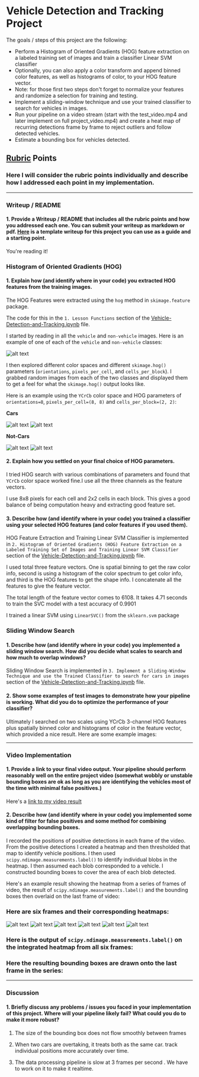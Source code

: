 
# Vehicle Detection and Tracking Project

The goals / steps of this project are the following:

* Perform a Histogram of Oriented Gradients (HOG) feature extraction on a labeled training set of images and train a classifier Linear SVM classifier
* Optionally, you can also apply a color transform and append binned color features, as well as histograms of color, to your HOG feature vector. 
* Note: for those first two steps don't forget to normalize your features and randomize a selection for training and testing.
* Implement a sliding-window technique and use your trained classifier to search for vehicles in images.
* Run your pipeline on a video stream (start with the test_video.mp4 and later implement on full project_video.mp4) and create a heat map of recurring detections frame by frame to reject outliers and follow detected vehicles.
* Estimate a bounding box for vehicles detected.

[//]: # (Image References)
[car-hog]: ./output_images/Car-HOGViz.png
[car-hog1]: ./output_images/Car-HOGViz-1.png
[notcar-hog]: ./output_images/NotCar-HOGViz.png
[notcar-hog1]: ./output_images/NotCar-HOGViz-1.png
[heatmap]: ./output_images/heatmap.png
[heatmap0a]: ./output_images/heatmap0a.png
[heatmap0b]: ./output_images/heatmap0b.png
[heatmap1]: ./output_images/heatmap1.png
[heatmap2]: ./output_images/heatmap2.png
[heatmap3]: ./output_images/heatmap3.png
[image1]: ./examples/car_not_car.png
[image2]: ./examples/HOG_example.jpg
[image3]: ./examples/sliding_windows.jpg
[image4]: ./examples/sliding_window.jpg
[image5]: ./examples/bboxes_and_heat.png
[image6]: ./examples/labels_map.png
[image7]: ./examples/output_bboxes.png
[video1]: ./project_output.mp4
[video2]: ./test_output.mp4

## [Rubric](https://review.udacity.com/#!/rubrics/513/view) Points
### Here I will consider the rubric points individually and describe how I addressed each point in my implementation.  

---
### Writeup / README

#### 1. Provide a Writeup / README that includes all the rubric points and how you addressed each one.  You can submit your writeup as markdown or pdf.  [Here](README.md) is a template writeup for this project you can use as a guide and a starting point.  

You're reading it!

### Histogram of Oriented Gradients (HOG)

#### 1. Explain how (and identify where in your code) you extracted HOG features from the training images.

The HOG Features were extracted using the `hog` method in `skimage.feature` package.

The code for this in the `1. Lesson Functions` section of the [Vehicle-Detection-and-Tracking.ipynb](Vehicle-Detection-and-Tracking.ipynb) file.

I started by reading in all the `vehicle` and `non-vehicle` images.  Here is an example of one of each of the `vehicle` and `non-vehicle` classes:

![alt text][image1]

I then explored different color spaces and different `skimage.hog()` parameters (`orientations`, `pixels_per_cell`, and `cells_per_block`).  I grabbed random images from each of the two classes and displayed them to get a feel for what the `skimage.hog()` output looks like.

Here is an example using the `YCrCb` color space and HOG parameters of `orientations=8`, `pixels_per_cell=(8, 8)` and `cells_per_block=(2, 2)`:

**Cars**

![alt text][car-hog]
![alt text][car-hog1]

**Not-Cars**

![alt text][notcar-hog]
![alt text][notcar-hog1]


#### 2. Explain how you settled on your final choice of HOG parameters.

I tried HOG search with various combinations of parameters and found that `YCrCb` color space worked fine.I use all the three channels as the feature vectors.

I use 8x8 pixels for each cell and 2x2 cells in each block. This gives a good balance of being computation heavy and extracting good feature set.


#### 3. Describe how (and identify where in your code) you trained a classifier using your selected HOG features (and color features if you used them).

HOG Feature Extraction and Training Linear SVM Classifier is implemented in  `2. Histogram of Oriented Gradients (HOG) Feature Extraction on a Labeled Training Set of Images and Training Linear SVM Classifier` section of the [Vehicle-Detection-and-Tracking.ipynb](Vehicle-Detection-and-Tracking.ipynb) file.

I used total three feature vectors. One is spatial binning to get the raw color info, second is using a histogram of the color spectrum to get color info, and third is the HOG features to get the shape info. I concatenate all the features to give the feature vector.

The total length of the feature vector comes to 6108. It takes 4.71 seconds to train the SVC model with a test accuracy of 0.9901

I trained a linear SVM using `LinearSVC()` from the `sklearn.svm` package

### Sliding Window Search

#### 1. Describe how (and identify where in your code) you implemented a sliding window search.  How did you decide what scales to search and how much to overlap windows?

Sliding Window Search is implemented in `3. Implement a Sliding-Window Technique and use the Trained Classifier to search for cars in images` section of the [Vehicle-Detection-and-Tracking.ipynb](Vehicle-Detection-and-Tracking.ipynb) file.



#### 2. Show some examples of test images to demonstrate how your pipeline is working.  What did you do to optimize the performance of your classifier?

Ultimately I searched on two scales using YCrCb 3-channel HOG features plus spatially binned color and histograms of color in the feature vector, which provided a nice result.  Here are some example images:


---

### Video Implementation

#### 1. Provide a link to your final video output.  Your pipeline should perform reasonably well on the entire project video (somewhat wobbly or unstable bounding boxes are ok as long as you are identifying the vehicles most of the time with minimal false positives.)
Here's a [link to my video result](./project_output.mp4)


#### 2. Describe how (and identify where in your code) you implemented some kind of filter for false positives and some method for combining overlapping bounding boxes.

I recorded the positions of positive detections in each frame of the video.  From the positive detections I created a heatmap and then thresholded that map to identify vehicle positions.  I then used `scipy.ndimage.measurements.label()` to identify individual blobs in the heatmap.  I then assumed each blob corresponded to a vehicle.  I constructed bounding boxes to cover the area of each blob detected.  

Here's an example result showing the heatmap from a series of frames of video, the result of `scipy.ndimage.measurements.label()` and the bounding boxes then overlaid on the last frame of video:

### Here are six frames and their corresponding heatmaps:

![alt text][heatmap]
![alt text][heatmap0a]
![alt text][heatmap0b]
![alt text][heatmap1]
![alt text][heatmap2]
![alt text][heatmap3]

### Here is the output of `scipy.ndimage.measurements.label()` on the integrated heatmap from all six frames:


### Here the resulting bounding boxes are drawn onto the last frame in the series:




---

### Discussion

#### 1. Briefly discuss any problems / issues you faced in your implementation of this project.  Where will your pipeline likely fail?  What could you do to make it more robust?

1. The size of the bounding box does not flow smoothly between frames

2. When two cars are overtaking, it treats both as the same car. track individual positions more accurately over time.

3. The data processing pipeline is slow at 3 frames per second . We have to work on it to make it realtime.
